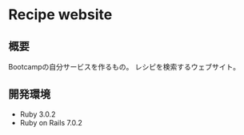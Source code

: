 # Recipe website

## 概要
Bootcampの自分サービスを作るもの。
レシピを検索するウェブサイト。

## 開発環境
- Ruby 3.0.2
- Ruby on Rails 7.0.2
